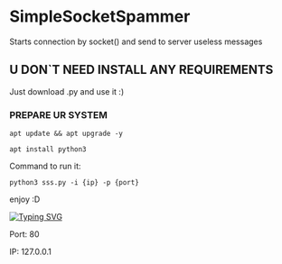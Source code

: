 # SimpleSocketSpammer
Starts connection by socket() and send to server useless messages

## U DON`T NEED INSTALL ANY REQUIREMENTS
Just download .py and use it :)

### PREPARE UR SYSTEM

`apt update && apt upgrade -y`

`apt install python3`

Command to run it:

`python3 sss.py -i {ip} -p {port}`

enjoy :D

[![Typing SVG](https://readme-typing-svg.herokuapp.com?color=%2336BCF7&lines=Default+Parameters)](https://git.io/typing-svg)

Port: 80

IP: 127.0.0.1

